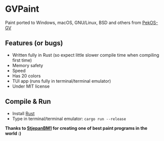 # GVPaint
Paint ported to Windows, macOS, GNU/Linux, BSD and others from [PekOS-GV](https://github.com/StjepanBM1/PekOS/tree/3.X-Kernel/PekOS/PekOS%20GV)

## Features (or bugs)
- Written fully in Rust (so expect little slower compile time when compiling first time)
- Memory safety
- Speed
- Has 20 colors
- TUI app (runs fully in terminal/terminal emulator)
- Under MIT license

## Compile & Run
- Install [Rust](https://www.rust-lang.org/tools/install)
- Type in terminal/terminal emulator: `cargo run --release`

**Thanks to [StjepanBM1](https://github.com/StjepanBM1) for creating one of best paint programs in the world :)**
